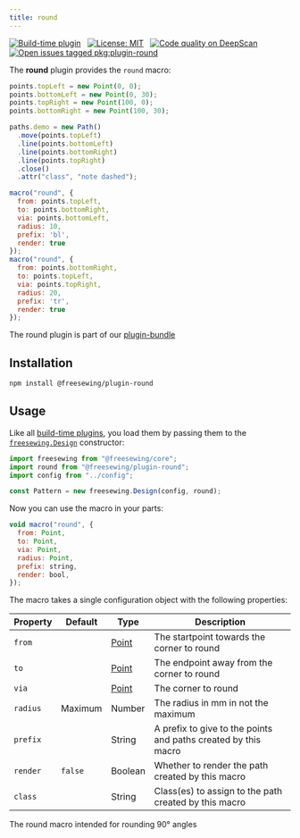 ```yaml
---
title: round
---
```


[![Build-time plugin](https://img.shields.io/badge/Type-build--time-purple.svg)](/plugins) &nbsp; [![License: MIT](https://img.shields.io/npm/l/@freesewing/plugin-round.svg?label=License)](https://www.npmjs.com/package/@freesewing/plugin-round) &nbsp; [![Code quality on DeepScan](https://deepscan.io/api/teams/2114/projects/2993/branches/23256/badge/grade.svg)](https://deepscan.io/dashboard#view=project&tid=2114&pid=2993&bid=23256) &nbsp; [![Open issues tagged pkg:plugin-round](https://img.shields.io/github/issues/freesewing/freesewing/pkg:plugin-round.svg?label=Issues)](https://github.com/freesewing/freesewing/issues?q=is%3Aissue+is%3Aopen+label%3Apkg%3Aplugin-round)

The **round** plugin provides the `round` macro:

<Example part="plugin_round" caption="An example of the round macro" design={false} />

```js
points.topLeft = new Point(0, 0);
points.bottomLeft = new Point(0, 30);
points.topRight = new Point(100, 0);
points.bottomRight = new Point(100, 30);

paths.demo = new Path()
  .move(points.topLeft)
  .line(points.bottomLeft)
  .line(points.bottomRight)
  .line(points.topRight)
  .close()
  .attr("class", "note dashed");

macro("round", {
  from: points.topLeft,
  to: points.bottomRight,
  via: points.bottomLeft,
  radius: 10,
  prefix: 'bl',
  render: true
});
macro("round", {
  from: points.bottomRight,
  to: points.topLeft,
  via: points.topRight,
  radius: 20,
  prefix: 'tr',
  render: true
});
```

<Tip>

The round plugin is part of our [plugin-bundle](/plugins/bundle)

</Tip>

## Installation

```bash
npm install @freesewing/plugin-round
```

## Usage

Like all [build-time plugins](/plugins#build-time-plugins), you load them by passing them to the [`freesewing.Design`](/api#design) constructor:

```js
import freesewing from "@freesewing/core";
import round from "@freesewing/plugin-round";
import config from "../config";

const Pattern = new freesewing.Design(config, round);
```

Now you can use the macro in your parts:

```js
void macro("round", {
  from: Point,
  to: Point,
  via: Point,
  radius: Point,
  prefix: string,
  render: bool,
});
```

The macro takes a single configuration object with the following properties:

| Property | Default | Type                | Description                                                    |
| -------- | ------- | ------------------- | -------------------------------------------------------------- |
| `from`   |         | [Point](/api/point) | The startpoint towards the corner to round                     |
| `to`     |         | [Point](/api/point) | The endpoint away from the corner to round                     |
| `via`    |         | [Point](/api/point) | The corner to round                                            |
| `radius` | Maximum | Number              | The radius in mm in not the maximum                            |
| `prefix` |         | String              | A prefix to give to the points and paths created by this macro |
| `render` | `false` | Boolean             | Whether to render the path created by this macro               |
| `class`  |         | String              | Class(es) to assign to the path created by this macro          |


<Warning>

The round macro intended for rounding 90° angles

</Warning>